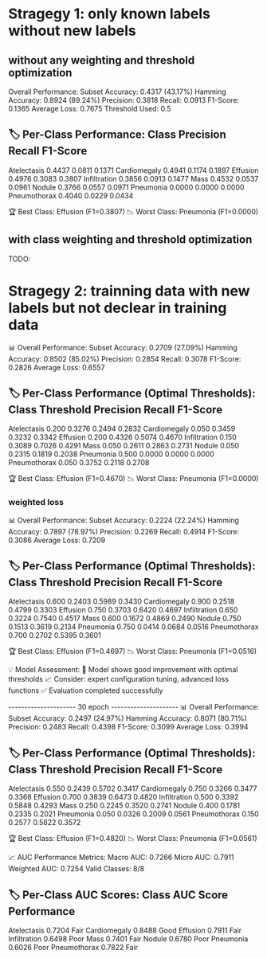 # Stragegy 1: only known labels without new labels

## without any weighting and threshold optimization

Overall Performance:
   Subset Accuracy:  0.4317 (43.17%)
   Hamming Accuracy: 0.8924 (89.24%)
   Precision:        0.3818
   Recall:           0.0913
   F1-Score:         0.1365
   Average Loss:     0.7675
   Threshold Used:   0.5

🏷️  Per-Class Performance:
   Class           Precision  Recall     F1-Score  
   --------------------------------------------------

   Atelectasis     0.4437     0.0811     0.1371
   Cardiomegaly    0.4941     0.1174     0.1897
   Effusion        0.4976     0.3083     0.3807
   Infiltration    0.3856     0.0913     0.1477
   Mass            0.4532     0.0537     0.0961
   Nodule          0.3766     0.0557     0.0971
   Pneumonia       0.0000     0.0000     0.0000
   Pneumothorax    0.4040     0.0229     0.0434

🏆 Best Class:  Effusion (F1=0.3807)
📉 Worst Class: Pneumonia (F1=0.0000)

## with class weighting and threshold optimization

 TODO:

# Stragegy 2: trainning data with new labels but not declear in training data

📊 Overall Performance:
   Subset Accuracy:  0.2709 (27.09%)
   Hamming Accuracy: 0.8502 (85.02%)
   Precision:        0.2854
   Recall:           0.3078
   F1-Score:         0.2826
   Average Loss:     0.6557

🏷️  Per-Class Performance (Optimal Thresholds):
   Class           Threshold  Precision  Recall     F1-Score  
   -----------------------------------------------------------------

   Atelectasis     0.200      0.3276     0.2494     0.2832
   Cardiomegaly    0.050      0.3459     0.3232     0.3342
   Effusion        0.200      0.4326     0.5074     0.4670
   Infiltration    0.150      0.3089     0.7026     0.4291
   Mass            0.050      0.2611     0.2863     0.2731
   Nodule          0.050      0.2315     0.1819     0.2038
   Pneumonia       0.500      0.0000     0.0000     0.0000
   Pneumothorax    0.050      0.3752     0.2118     0.2708

🏆 Best Class:  Effusion (F1=0.4670)
📉 Worst Class: Pneumonia (F1=0.0000)

### weighted loss

📊 Overall Performance:
   Subset Accuracy:  0.2224 (22.24%)
   Hamming Accuracy: 0.7897 (78.97%)
   Precision:        0.2269
   Recall:           0.4914
   F1-Score:         0.3086
   Average Loss:     0.7209

🏷️  Per-Class Performance (Optimal Thresholds):
   Class           Threshold  Precision  Recall     F1-Score  
   -----------------------------------------------------------------

   Atelectasis     0.600      0.2403     0.5989     0.3430
   Cardiomegaly    0.900      0.2518     0.4799     0.3303
   Effusion        0.750      0.3703     0.6420     0.4697
   Infiltration    0.650      0.3224     0.7540     0.4517
   Mass            0.600      0.1672     0.4869     0.2490
   Nodule          0.750      0.1513     0.3619     0.2134
   Pneumonia       0.750      0.0414     0.0684     0.0516
   Pneumothorax    0.700      0.2702     0.5395     0.3601

🏆 Best Class:  Effusion (F1=0.4697)
📉 Worst Class: Pneumonia (F1=0.0516)

💡 Model Assessment:
   🔶 Model shows good improvement with optimal thresholds
   📈 Consider: expert configuration tuning, advanced loss functions
✅ Evaluation completed successfully

--------------------- 30 epoch ---------------------
📊 Overall Performance:
   Subset Accuracy:  0.2497 (24.97%)
   Hamming Accuracy: 0.8071 (80.71%)
   Precision:        0.2483
   Recall:           0.4398
   F1-Score:         0.3099
   Average Loss:     0.3994

🏷️  Per-Class Performance (Optimal Thresholds):
   Class           Threshold  Precision  Recall     F1-Score  
   -----------------------------------------------------------------

   Atelectasis     0.550      0.2439     0.5702     0.3417
   Cardiomegaly    0.750      0.3266     0.3477     0.3368
   Effusion        0.700      0.3839     0.6473     0.4820
   Infiltration    0.500      0.3392     0.5848     0.4293
   Mass            0.250      0.2245     0.3520     0.2741
   Nodule          0.400      0.1781     0.2335     0.2021
   Pneumonia       0.050      0.0326     0.2009     0.0561
   Pneumothorax    0.150      0.2577     0.5822     0.3572

🏆 Best Class:  Effusion (F1=0.4820)
📉 Worst Class: Pneumonia (F1=0.0561)

📈 AUC Performance Metrics:
   Macro AUC:    0.7266
   Micro AUC:    0.7911
   Weighted AUC: 0.7254
   Valid Classes: 8/8

🏷️  Per-Class AUC Scores:
   Class           AUC Score  Performance
   ---------------------------------------------

   Atelectasis     0.7204     Fair
   Cardiomegaly    0.8488     Good
   Effusion        0.7911     Fair
   Infiltration    0.6498     Poor
   Mass            0.7401     Fair
   Nodule          0.6780     Poor
   Pneumonia       0.6026     Poor
   Pneumothorax    0.7822     Fair
